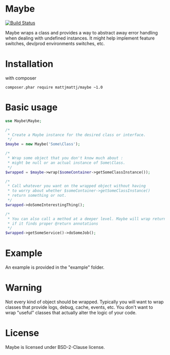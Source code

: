 Maybe
=========

[![Build Status](https://travis-ci.org/mattjmattj/maybe.svg)](https://travis-ci.org/mattjmattj/maybe)

Maybe wraps a class and provides a way to abstract away error handling when dealing with undefined instances. It might help implement feature switches, dev/prod environments switches, etc.

# Installation

with composer

```
composer.phar require mattjmattj/maybe ~1.0
```

# Basic usage

```php
use Maybe\Maybe;

/*
 * Create a Maybe instance for the desired class or interface.
 */
$maybe = new Maybe('Some\Class');

/*
 * Wrap some object that you don't know much about : 
 * might be null or an actual instance of Some\Class.
 */
$wrapped = $maybe->wrap($someContainer->getSomeClassInstance());

/*
 * Call whatever you want on the wrapped object without having
 * to worry about whether $someContainer->getSomeClassInstance()
 * return something or not.
 */
$wrapped->doSomeInterestingThing();

/*
 * You can also call a method at a deeper level. Maybe will wrap returned types
 * if it finds proper @return annotations
 */
$wrapped->getSomeService()->doSomeJob();
```

# Example

An example is provided in the "example" folder.

# Warning

Not every kind of object should be wrapped. Typically you will want to wrap classes that provide logs, debug, cache, events, etc. You don't want to wrap "useful" classes that actually alter the logic of your code.

# License

Maybe is licensed under BSD-2-Clause license.